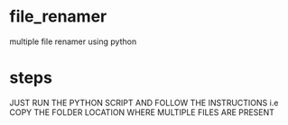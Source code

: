 # file_renamer
 multiple file renamer using python

# steps
JUST RUN THE PYTHON SCRIPT AND FOLLOW THE INSTRUCTIONS i.e COPY THE FOLDER LOCATION WHERE MULTIPLE FILES ARE PRESENT